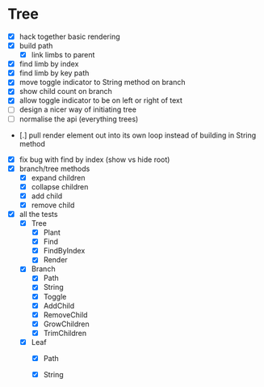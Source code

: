 # Tree

- [x] hack together basic rendering
- [x] build path
    - [x] link limbs to parent
- [x] find limb by index
- [x] find limb by key path
- [x] move toggle indicator to String method on branch
- [x] show child count on branch 
- [x] allow toggle indicator to be on left or right of text
- [ ] design a nicer way of initiating tree
- [ ] normalise the api (everything trees)
- [.] pull render element out into its own loop instead of building in String method
- [x] fix bug with find by index (show vs hide root)
- [x] branch/tree methods
    - [x] expand children
    - [x] collapse children
    - [x] add child
    - [x] remove child
- [x] all the tests
    - [x] Tree
        - [x] Plant
        - [x] Find
        - [x] FindByIndex
        - [x] Render
    - [x] Branch
        - [x] Path
        - [x] String
        - [x] Toggle
        - [x] AddChild
        - [x] RemoveChild
        - [x] GrowChildren
        - [x] TrimChildren
    - [x] Leaf
        - [x] Path
        - [x] String

